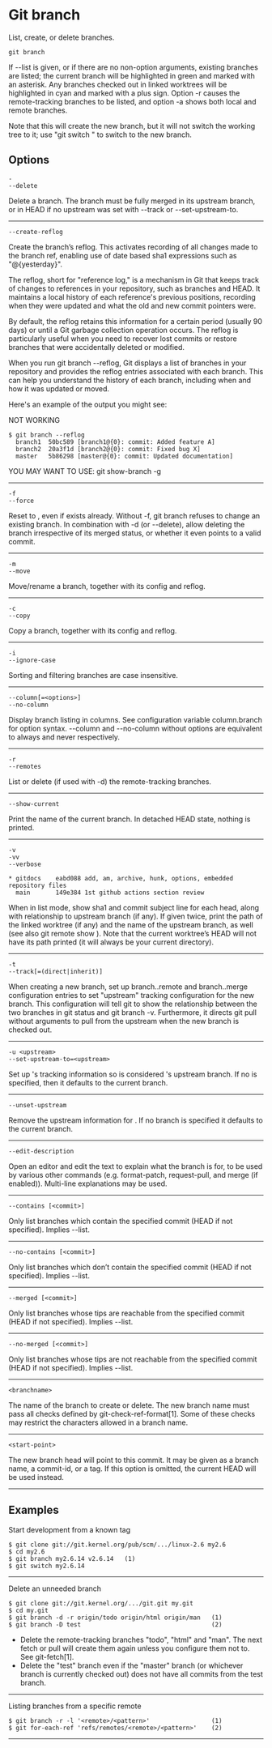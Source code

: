 # Git branch

List, create, or delete branches.

```
git branch

```

If --list is given, or if there are no non-option arguments, existing branches are listed; the current branch will be highlighted in green and marked with an asterisk. Any branches checked out in linked worktrees will be highlighted in cyan and marked with a plus sign. Option -r causes the remote-tracking branches to be listed, and option -a shows both local and remote branches.

Note that this will create the new branch, but it will not switch the working tree to it; use "git switch <newbranch>" to switch to the new branch.

## Options

```
-
--delete

```

Delete a branch. The branch must be fully merged in its upstream branch, or in HEAD if no upstream was set with --track or --set-upstream-to.

---

```
--create-reflog

```

Create the branch’s reflog. This activates recording of all changes made to the branch ref, enabling use of date based sha1 expressions such as "<branchname>@{yesterday}".

The reflog, short for "reference log," is a mechanism in Git that keeps track of changes to references in your repository, such as branches and HEAD. It maintains a local history of each reference's previous positions, recording when they were updated and what the old and new commit pointers were.

By default, the reflog retains this information for a certain period (usually 90 days) or until a Git garbage collection operation occurs. The reflog is particularly useful when you need to recover lost commits or restore branches that were accidentally deleted or modified.

When you run git branch --reflog, Git displays a list of branches in your repository and provides the reflog entries associated with each branch. This can help you understand the history of each branch, including when and how it was updated or moved.

Here's an example of the output you might see:

NOT WORKING

```
$ git branch --reflog
  branch1  50bc589 [branch1@{0}: commit: Added feature A]
  branch2  20a3f1d [branch2@{0}: commit: Fixed bug X]
  master   5b86298 [master@{0}: commit: Updated documentation]

```

YOU MAY WANT TO USE: git show-branch -g

---

```
-f
--force

```

Reset <branchname> to <start-point>, even if <branchname> exists already. Without -f, git branch refuses to change an existing branch. In combination with -d (or --delete), allow deleting the branch irrespective of its merged status, or whether it even points to a valid commit.

---

```
-m
--move

```

Move/rename a branch, together with its config and reflog.

---

```
-c
--copy

```

Copy a branch, together with its config and reflog.

---

```
-i
--ignore-case
```

Sorting and filtering branches are case insensitive.

---

```
--column[=<options>]
--no-column

```

Display branch listing in columns. See configuration variable column.branch for option syntax. --column and --no-column without options are equivalent to always and never respectively.

---

```
-r
--remotes

```

List or delete (if used with -d) the remote-tracking branches.

---

```
--show-current

```

Print the name of the current branch. In detached HEAD state, nothing is printed.

---

```
-v
-vv
--verbose

* gitdocs    eabd088 add, am, archive, hunk, options, embedded repository files
  main       149e384 1st github actions section review

```

When in list mode, show sha1 and commit subject line for each head, along with relationship to upstream branch (if any). If given twice, print the path of the linked worktree (if any) and the name of the upstream branch, as well (see also git remote show <remote>). Note that the current worktree’s HEAD will not have its path printed (it will always be your current directory).

---

```
-t
--track[=(direct|inherit)]

```

When creating a new branch, set up branch.<name>.remote and branch.<name>.merge configuration entries to set "upstream" tracking configuration for the new branch. This configuration will tell git to show the relationship between the two branches in git status and git branch -v. Furthermore, it directs git pull without arguments to pull from the upstream when the new branch is checked out.

---

```
-u <upstream>
--set-upstream-to=<upstream>

```

Set up <branchname>'s tracking information so <upstream> is considered <branchname>'s upstream branch. If no <branchname> is specified, then it defaults to the current branch.

---

```
--unset-upstream
```

Remove the upstream information for <branchname>. If no branch is specified it defaults to the current branch.

---

```
--edit-description
```

Open an editor and edit the text to explain what the branch is for, to be used by various other commands (e.g. format-patch, request-pull, and merge (if enabled)). Multi-line explanations may be used.

---

```
--contains [<commit>]
```

Only list branches which contain the specified commit (HEAD if not specified). Implies --list.

---

```
--no-contains [<commit>]
```

Only list branches which don’t contain the specified commit (HEAD if not specified). Implies --list.

---

```
--merged [<commit>]
```

Only list branches whose tips are reachable from the specified commit (HEAD if not specified). Implies --list.

---

```
--no-merged [<commit>]
```

Only list branches whose tips are not reachable from the specified commit (HEAD if not specified). Implies --list.

---

```
<branchname>

```

The name of the branch to create or delete. The new branch name must pass all checks defined by git-check-ref-format[1]. Some of these checks may restrict the characters allowed in a branch name.

---

```
<start-point>

```

The new branch head will point to this commit. It may be given as a branch name, a commit-id, or a tag. If this option is omitted, the current HEAD will be used instead.

---

## Examples

Start development from a known tag

```
$ git clone git://git.kernel.org/pub/scm/.../linux-2.6 my2.6
$ cd my2.6
$ git branch my2.6.14 v2.6.14   (1)
$ git switch my2.6.14
```

---

Delete an unneeded branch

```
$ git clone git://git.kernel.org/.../git.git my.git
$ cd my.git
$ git branch -d -r origin/todo origin/html origin/man   (1)
$ git branch -D test                                    (2)
```

- Delete the remote-tracking branches "todo", "html" and "man". The next fetch or pull will create them again unless you configure them not to. See git-fetch[1].
- Delete the "test" branch even if the "master" branch (or whichever branch is currently checked out) does not have all commits from the test branch.

---

Listing branches from a specific remote

```
$ git branch -r -l '<remote>/<pattern>'                 (1)
$ git for-each-ref 'refs/remotes/<remote>/<pattern>'    (2)
```

---
